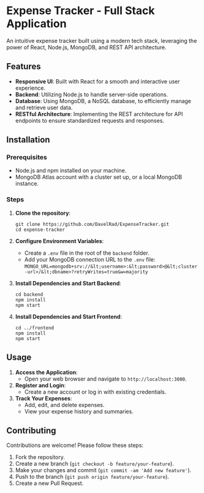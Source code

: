 # **Expense Tracker - Full Stack Application**

An intuitive expense tracker built using a modern tech stack, leveraging the power of React, Node.js, MongoDB, and REST API architecture.


## **Features**



* **Responsive UI**: Built with React for a smooth and interactive user experience.
* **Backend**: Utilizing Node.js to handle server-side operations.
* **Database**: Using MongoDB, a NoSQL database, to efficiently manage and retrieve user data.
* **RESTful Architecture**: Implementing the REST architecture for API endpoints to ensure standardized requests and responses.


## **Installation**


### **Prerequisites**



* Node.js and npm installed on your machine.
* MongoDB Atlas account with a cluster set up, or a local MongoDB instance.


### **Steps**



1. **Clone the repository**: 

    ```
    git clone https://github.com/DavelRad/ExpenseTracker.git
    cd expense-tracker
    ```


2. **Configure Environment Variables**:
    * Create a `.env` file in the root of the `backend` folder.
    * Add your MongoDB connection URL to the `.env` file: 
`MONGO_URL=mongodb+srv://&lt;username>:&lt;password>@&lt;cluster-url>/&lt;dbname>?retryWrites=true&w=majority`
3. **Install Dependencies and Start Backend**: 


    ```
    cd backend
    npm install
    npm start
    ```


4. **Install Dependencies and Start Frontend**: 


    ```
    cd ../frontend
    npm install
    npm start

    ```



## **Usage**



1. **Access the Application**:
    * Open your web browser and navigate to `http://localhost:3000`.
2. **Register and Login**:
    * Create a new account or log in with existing credentials.
3. **Track Your Expenses**:
    * Add, edit, and delete expenses.
    * View your expense history and summaries.


## **Contributing**

Contributions are welcome! Please follow these steps:



1. Fork the repository.
2. Create a new branch (`git checkout -b feature/your-feature`).
3. Make your changes and commit (`git commit -am 'Add new feature'`).
4. Push to the branch (`git push origin feature/your-feature`).
5. Create a new Pull Request.
